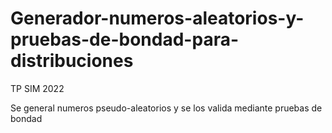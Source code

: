 # Generador-numeros-aleatorios-y-pruebas-de-bondad-para-distribuciones
TP SIM 2022


Se general numeros pseudo-aleatorios y se los valida mediante pruebas de bondad
